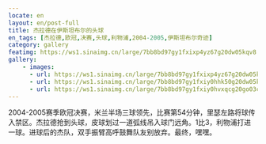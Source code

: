 ```yaml
---
locate: en
layout: en/post-full
title: 杰拉德在伊斯坦布尔的头球
en_tags: [杰拉德,欧冠,决赛,头球,利物浦,2004-2005,伊斯坦布尔奇迹]
category: gallery
featimg: https://ws1.sinaimg.cn/large/7bb8bd97gy1fxixp4yz67g20dw05kqv8.gif
gallery:
    - images:
      - url: https://ws1.sinaimg.cn/large/7bb8bd97gy1fxixp4yz67g20dw05kqv8.gif
      - url: https://ws1.sinaimg.cn/large/7bb8bd97gy1fxiy0hhk50g20dw05kqv7.gif
      - url: https://ws1.sinaimg.cn/large/7bb8bd97gy1fxiy0hvxqcg20go03c1kx.gif
---
```


2004-2005赛季欧冠决赛，米兰半场三球领先，比赛第54分钟，里瑟左路将球传入禁区。杰拉德抢到头球，皮球划过一道弧线吊入球门远角。1比3，利物浦打进一球。进球后的杰队，双手振臂高呼鼓舞队友别放弃。最终，嘿嘿。